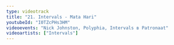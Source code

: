 ```yaml
---
type: videotrack
title: "21. Intervals - Mata Hari"
youtubeId: "I0TZcPHs3HM"
videoevents: "Nick Johnston, Polyphia, Intervals в Patronaat"
videoartists: ["Intervals"]
---
```

